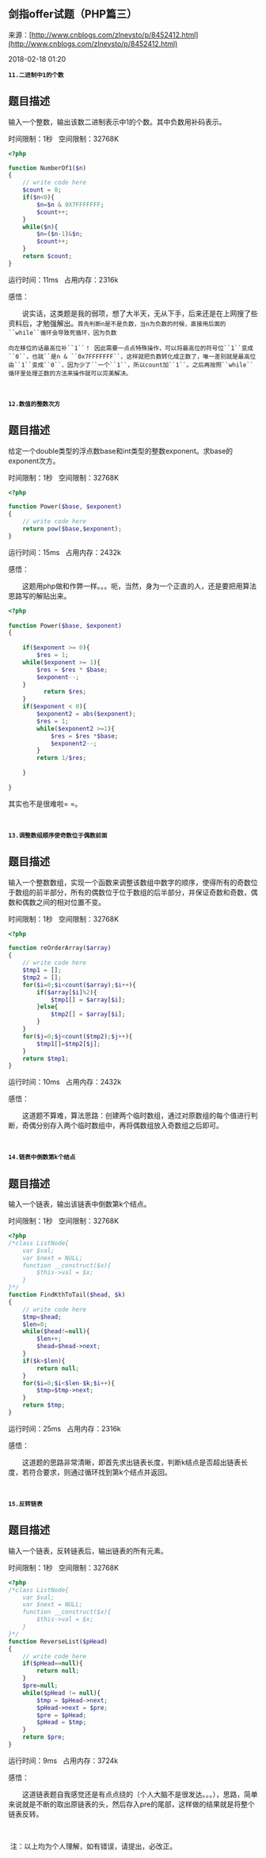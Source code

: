## 剑指offer试题（PHP篇三）

来源：[http://www.cnblogs.com/zlnevsto/p/8452412.html](http://www.cnblogs.com/zlnevsto/p/8452412.html)

2018-02-18 01:20

**`11.二进制中1的个数`** 
## 题目描述


输入一个整数，输出该数二进制表示中1的个数。其中负数用补码表示。

时间限制：1秒   空间限制：32768K



```php
<?php

function NumberOf1($n)
{
    // write code here
    $count = 0;
    if($n<0){
        $n=$n & 0X7FFFFFFF;
        $count++;
    }
    while($n){
        $n=($n-1)&$n;
        $count++;
    }
    return $count;
}
```






运行时间：11ms   占用内存：2316k

感悟：

　　说实话，这类题是我的弱项，想了大半天，无从下手，后来还是在上网搜了些资料后，才勉强解出。`首先判断n是不是负数，当n为负数的时候，直接用后面的``while``循环会导致死循环，因为负数`


`向左移位的话最高位补``1``！ 因此需要一点点特殊操作，可以将最高位的符号位``1``变成``0``，也就``是n & ``0x7FFFFFFF``，这样就把负数转化成正数了，唯一差别就是最高位由``1``变成``0``，因为少了``一个``1``，所以count加``1``。之后再按照``while``循环里处理正数的方法来操作就可以完美解决。`

 

 **`12.数值的整数次方`** 

## 题目描述


给定一个double类型的浮点数base和int类型的整数exponent。求base的exponent次方。

时间限制：1秒   空间限制：32768K



```php
<?php

function Power($base, $exponent)
{
    // write code here
    return pow($base,$exponent);
}
```






运行时间：15ms   占用内存：2432k

感悟：

　　这题用php做和作弊一样。。。呃，当然，身为一个正直的人，还是要把用算法思路写的解贴出来。


```php
<?php
 
function Power($base, $exponent)
{
         
    if($exponent >= 0){
        $res = 1;
    while($exponent >= 1){
        $res = $res * $base;
        $exponent--;
    }
          return $res;
    }
    if($exponent < 0){
        $exponent2 = abs($exponent);
        $res = 1;
        while($exponent2 >=1){
            $res = $res *$base;
            $exponent2--;
        }
        return 1/$res;
         
    }
   
}


```



其实也不是很难啦= =。

 

**`13.调整数组顺序使奇数位于偶数前面`** 
## 题目描述


输入一个整数数组，实现一个函数来调整该数组中数字的顺序，使得所有的奇数位于数组的前半部分，所有的偶数位于位于数组的后半部分，并保证奇数和奇数，偶数和偶数之间的相对位置不变。

时间限制：1秒   空间限制：32768K



```php
<?php

function reOrderArray($array)
{
    // write code here
    $tmp1 = [];
    $tmp2 = [];
    for($i=0;$i<count($array);$i++){
        if($array[$i]%2){
            $tmp1[] = $array[$i];
        }else{
            $tmp2[] = $array[$i];
        }
    }
    for($j=0;$j<count($tmp2);$j++){
        $tmp1[]=$tmp2[$j];
    }
    return $tmp1;
}
```






运行时间：10ms   占用内存：2432k

感悟：

　　这道题不算难，算法思路：创建两个临时数组，通过对原数组的每个值进行判断，奇偶分别存入两个临时数组中，再将偶数组放入奇数组之后即可。

 

**`14.链表中倒数第k个结点`** 
## 题目描述


输入一个链表，输出该链表中倒数第k个结点。

时间限制：1秒   空间限制：32768K



```php
<?php
/*class ListNode{
    var $val;
    var $next = NULL;
    function __construct($x){
        $this->val = $x;
    }
}*/
function FindKthToTail($head, $k)
{
    // write code here
    $tmp=$head;
    $len=0;
    while($head!=null){
        $len++;
        $head=$head->next;
    }
    if($k>$len){
        return null;
    }
    for($i=0;$i<$len-$k;$i++){
        $tmp=$tmp->next;
    }
    return $tmp;
}
```






运行时间：25ms   占用内存：2316k

感悟：

　　这道题的思路非常清晰，即首先求出链表长度，判断k结点是否超出链表长度，若符合要求，则通过循环找到第k个结点并返回。

 

**`15.反转链表`** 
## 题目描述


输入一个链表，反转链表后，输出链表的所有元素。

时间限制：1秒   空间限制：32768K



```php
<?php
/*class ListNode{
    var $val;
    var $next = NULL;
    function __construct($x){
        $this->val = $x;
    }
}*/
function ReverseList($pHead)
{
    // write code here
    if($pHead==null){
        return null;
    }
    $pre=null;
    while($pHead != null){
        $tmp = $pHead->next;
        $pHead->next = $pre;
        $pre = $pHead;
        $pHead = $tmp;
    }
    return $pre;
}
```






运行时间：9ms   占用内存：3724k

感悟：

　　这道链表题自我感觉还是有点点绕的（个人大脑不是很发达。。。），思路，简单来说就是不断的取出原链表的头，然后存入pre的尾部，这样做的结果就是将整个链表反转。

 

 注：以上均为个人理解，如有错误，请提出，必改正。






















